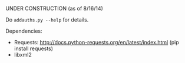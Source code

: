 UNDER CONSTRUCTION (as of 8/16/14)

Do `addauths.py --help` for details.

Dependencies:
 * Requests: http://docs.python-requests.org/en/latest/index.html
   (pip install requests)
 * libxml2

